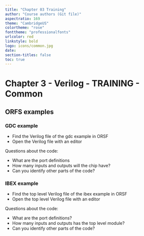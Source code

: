 ```yaml
---
title: "Chapter 03 Training"
author: "Course authors (Git file)"
aspectratio: 169
theme: "CambridgeUS"
colortheme: "rose"
fonttheme: "professionalfonts"
urlcolor: red
linkstyle: bold
logo: icons/common.jpg
date:
section-titles: false
toc: true
---
```


# Chapter 3 - Verilog - TRAINING - Common

## ORFS examples

### GDC example

- Find the Verilog file of the gdc example in ORSF
- Open the Verilog file with an editor

Questions about the code:
- What are the port definitions
- How many inputs and outputs will the chip have?
- Can you identify other parts of the code?

### IBEX example

- Find the top level Verilog file of the ibex example in ORSF
- Open the top level Verilog file with an editor

Questions about the code:
- What are the port definitions?
- How many inputs and outputs has the top level module?
- Can you identify other parts of the code?





